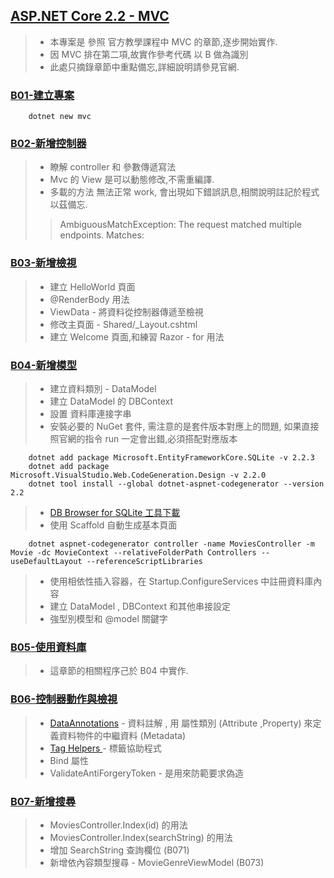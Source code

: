 ## [ASP.NET Core 2.2 - MVC](https://docs.microsoft.com/zh-tw/aspnet/core/tutorials/first-mvc-app/?view=aspnetcore-2.2)
> - 本專案是 參照 官方教學課程中 MVC 的章節,逐步開始實作.
> - 因 MVC 排在第二項,故實作參考代碼 以 B 做為識別
> - 此處只摘錄章節中重點備忘,詳細說明請參見官網.

### [B01-建立專案](https://docs.microsoft.com/zh-tw/aspnet/core/tutorials/first-mvc-app/start-mvc?view=aspnetcore-2.2&tabs=visual-studio)
```
	dotnet new mvc
```
 	
### [B02-新增控制器](https://docs.microsoft.com/zh-tw/aspnet/core/tutorials/first-mvc-app/adding-controller?view=aspnetcore-2.2&tabs=visual-studio)
> - 瞭解 controller 和 參數傳遞寫法
> - Mvc 的 View 是可以動態修改,不需重編譯.
> - 多載的方法 無法正常 work, 會出現如下錯誤訊息,相關說明註記於程式以茲備忘.
>> AmbiguousMatchException: The request matched multiple endpoints. Matches:

### [B03-新增檢視](https://docs.microsoft.com/zh-tw/aspnet/core/tutorials/first-mvc-app/adding-view?view=aspnetcore-2.2&tabs=visual-studio)
> - 建立 HelloWorld 頁面
> - @RenderBody 用法
> - ViewData - 將資料從控制器傳遞至檢視
> - 修改主頁面 - Shared/_Layout.cshtml 
> - 建立 Welcome 頁面,和練習  Razor - for 用法 
	
### [B04-新增模型](https://docs.microsoft.com/zh-tw/aspnet/core/tutorials/first-mvc-app/adding-model?view=aspnetcore-2.2&tabs=visual-studio)
> - 建立資料類別 - DataModel
> - 建立 DataModel 的 DBContext
> - 設置 資料庫連接字串
> - 安裝必要的 NuGet 套件, 需注意的是套件版本對應上的問題, 如果直接照官網的指令 run 一定會出錯,必須搭配對應版本
```
	dotnet add package Microsoft.EntityFrameworkCore.SQLite -v 2.2.3
	dotnet add package Microsoft.VisualStudio.Web.CodeGeneration.Design -v 2.2.0
	dotnet tool install --global dotnet-aspnet-codegenerator --version 2.2
```
> - [DB Browser for SQLite 工具下載](https://sqlitebrowser.org/dl/)
> - 使用 Scaffold 自動生成基本頁面
```
	dotnet aspnet-codegenerator controller -name MoviesController -m Movie -dc MovieContext --relativeFolderPath Controllers --useDefaultLayout --referenceScriptLibraries

```
> - 使用相依性插入容器，在 Startup.ConfigureServices 中註冊資料庫內容
> - 建立 DataModel , DBContext  和其他串接設定 
> - 強型別模型和 @model 關鍵字

### [B05-使用資料庫](https://docs.microsoft.com/zh-tw/aspnet/core/tutorials/first-mvc-app/working-with-sql?view=aspnetcore-2.2&tabs=visual-studio)
> - 這章節的相關程序己於 B04 中實作.

### [B06-控制器動作與檢視](https://docs.microsoft.com/zh-tw/aspnet/core/tutorials/first-mvc-app/controller-methods-views?view=aspnetcore-2.2)
> - [DataAnnotations](https://docs.microsoft.com/zh-tw/aspnet/mvc/overview/older-versions/mvc-music-store/mvc-music-store-part-6) - 資料註解 , 用 屬性類別 (Attribute ,Property) 來定義資料物件的中繼資料 (Metadata)
> - [Tag Helpers ](https://docs.microsoft.com/zh-tw/aspnet/core/mvc/views/tag-helpers/intro?view=aspnetcore-2.2)- 標籤協助程式
> - Bind 屬性
> - ValidateAntiForgeryToken - 是用來防範要求偽造

### [B07-新增搜尋](https://docs.microsoft.com/zh-tw/aspnet/core/tutorials/first-mvc-app/search?view=aspnetcore-2.2)
> - MoviesController.Index(id)  的用法
> - MoviesController.Index(searchString)  的用法
> - 增加 SearchString 查詢欄位 (B071)
> - 新增依內容類型搜尋 - MovieGenreViewModel (B073)
